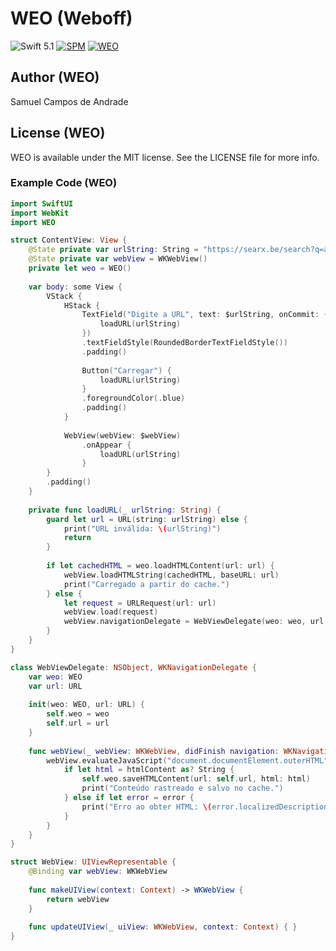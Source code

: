 # WEO (Weboff)
![Swift 5.1](https://img.shields.io/badge/Swift-5.1-orange.svg) 
[![SPM](https://img.shields.io/badge/spm-compatible-brightgreen.svg?style=flat)](https://github.com/apple/swift-package-manager)
[![WEO]([https://img.shields.io/badge/spm-compatible-brightgreen.svg?style=flat)](https://github.com/apple/swift-package-manager](https://www.canva.com/design/DAGU_YiRiu4/4Sw-MjjIVjHmw3m7udkMgQ/edit?utm_content=DAGU_YiRiu4&utm_campaign=designshare&utm_medium=link2&utm_source=sharebutton))


## Author (WEO)

Samuel Campos de Andrade

## License (WEO)

WEO is available under the MIT license. See the LICENSE file for more info.

### Example Code (WEO)

```swift
import SwiftUI
import WebKit
import WEO

struct ContentView: View {
    @State private var urlString: String = "https://searx.be/search?q=a&language=all&time_range=&safesearch=0&categories=general"
    @State private var webView = WKWebView()
    private let weo = WEO()
    
    var body: some View {
        VStack {
            HStack {
                TextField("Digite a URL", text: $urlString, onCommit: {
                    loadURL(urlString)
                })
                .textFieldStyle(RoundedBorderTextFieldStyle())
                .padding()
                
                Button("Carregar") {
                    loadURL(urlString)
                }
                .foregroundColor(.blue)
                .padding()
            }
            
            WebView(webView: $webView)
                .onAppear {
                    loadURL(urlString)
                }
        }
        .padding()
    }
    
    private func loadURL(_ urlString: String) {
        guard let url = URL(string: urlString) else {
            print("URL inválida: \(urlString)")
            return
        }
        
        if let cachedHTML = weo.loadHTMLContent(url: url) {
            webView.loadHTMLString(cachedHTML, baseURL: url)
            print("Carregado a partir do cache.")
        } else {
            let request = URLRequest(url: url)
            webView.load(request)
            webView.navigationDelegate = WebViewDelegate(weo: weo, url: url)
        }
    }
}

class WebViewDelegate: NSObject, WKNavigationDelegate {
    var weo: WEO
    var url: URL
    
    init(weo: WEO, url: URL) {
        self.weo = weo
        self.url = url
    }
    
    func webView(_ webView: WKWebView, didFinish navigation: WKNavigation!) {
        webView.evaluateJavaScript("document.documentElement.outerHTML") { (htmlContent, error) in
            if let html = htmlContent as? String {
                self.weo.saveHTMLContent(url: self.url, html: html)
                print("Conteúdo rastreado e salvo no cache.")
            } else if let error = error {
                print("Erro ao obter HTML: \(error.localizedDescription)")
            }
        }
    }
}

struct WebView: UIViewRepresentable {
    @Binding var webView: WKWebView
    
    func makeUIView(context: Context) -> WKWebView {
        return webView
    }
    
    func updateUIView(_ uiView: WKWebView, context: Context) { }
}
